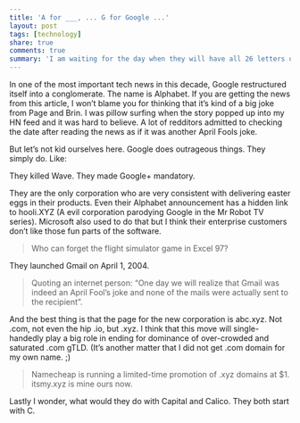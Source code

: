 ```yaml
---
title: 'A for ___, ... G for Google ...'
layout: post
tags: [technology]
share: true
comments: true
summary: 'I am waiting for the day when they will have all 26 letters used'
---
```

In one of the most important tech news in this decade, Google restructured itself into a conglomerate. The name is Alphabet. If you are getting the news from this article, I won’t blame you for thinking that it’s kind of a big joke from Page and Brin. I was pillow surfing when the story popped up into my HN feed and it was hard to believe. A lot of redditors admitted to checking the date after reading the news as if it was another April Fools joke.

But let’s not kid ourselves here. Google does outrageous things. They simply do. Like:

They killed Wave. They made Google+ mandatory.

They are the only corporation who are very consistent with delivering easter eggs in their products. Even their Alphabet announcement has a hidden link to hooli.XYZ (A evil corporation parodying Google in the Mr Robot TV series). Microsoft also used to do that but I think their enterprise customers don’t like those fun parts of the software.

> Who can forget the flight simulator game in Excel 97?

They launched Gmail on April 1, 2004.

> Quoting an internet person: “One day we will realize that Gmail was indeed an April Fool’s joke and none of the mails were actually sent to the recipient”.

And the best thing is that the page for the new corporation is abc.xyz. Not .com, not even the hip .io, but .xyz. I think that this move will single-handedly play a big role in ending for dominance of over-crowded and saturated .com gTLD. (It’s another matter that I did not get .com domain for my own name. ;)

>Namecheap is running a limited-time promotion of .xyz domains at $1. itsmy.xyz is <strikethrough>mine</strikethrough> ours now.

Lastly I wonder, what would they do with Capital and Calico. They both start with C.